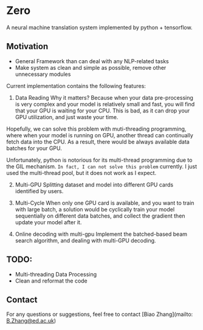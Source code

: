 # Zero 
A neural machine translation system implemented by python + tensorflow.


## Motivation
- General Framework than can deal with any NLP-related tasks
- Make system as clean and simple as possible, remove other unnecessary modules

Current implementation contains the following features:
1. Data Reading
Why it matters? Because when your data pre-processing is very complex and 
your model is relatively small and fast, you will find that your GPU is waiting
for your CPU. This is bad, as it can drop your GPU utilization, and just 
waste your time.

Hopefully, we can solve this problem with muti-threading programming, where
when your model is running on GPU, another thread can continually fetch data
into the CPU. As a result, there would be always available data batches for 
your GPU.

Unfortunately, python is notorious for its multi-thread programming due to
the GIL mechanism. `In fact, I can not solve this problem` currently. I just
used the multi-thread pool, but it does not work as I expect.

2. Multi-GPU
Splitting dataset and model into different GPU cards identified by users.

3. Multi-Cycle
When only one GPU card is available, and you want to train with large batch,
a solution would be cyclically train your model sequentially on different
data batches, and collect the gradient then update your model after it.

4. Online decoding with multi-gpu
Implement the batched-based beam search algorithm, and dealing with multi-GPU
decoding.


## TODO:
* Multi-threading Data Processing
* Clean and reformat the code

## Contact
For any questions or suggestions, feel free to contact [Biao Zhang](mailto: B.Zhang@ed.ac.uk)